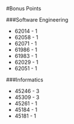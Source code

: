 #Bonus Points

###Software Engineering

* 62014 - 1
* 62058 - 1
* 62071 - 1
* 61986 - 1
* 61983 - 1
* 62029 - 1
* 62051 - 1

###Informatics
* 45246 - 3
* 45309 - 3
* 45261 - 1
* 45184 - 1
* 45181 - 1